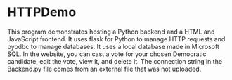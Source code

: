 # HTTPDemo
This program demonstrates hosting a Python backend and a HTML and JavaScript frontend. It uses flask for Python to manage HTTP requests and pyodbc to manage databases. It uses a local database made in Microsoft SQL. In the website, you can cast a vote for your chosen Democratic candidate, edit the vote, view it, and delete it. The connection string in the Backend.py file comes from an external file that was not uploaded.
